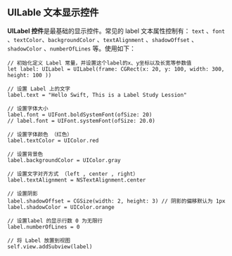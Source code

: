 ## UILable 文本显示控件

**UILabel 控件**是最基础的显示控件。常见的 label 文本属性控制有： `text` 、`font` 、`textColor`、`backgroundColor` 、`textAlignment` 、`shadowOffset` 、`shadowColor` 、`numberOfLines` 等。使用如下：

```
// 初始化定义 Label 常量，并设置这个label的x、y坐标以及长宽等参数值
let label: UILabel = UILabel(frame: CGRect(x: 20, y: 100, width: 300, height: 100 ))

// 设置 Label 上的文字
label.text = "Hello Swift, This is a Label Study Lession"

// 设置字体大小
label.font = UIFont.boldSystemFont(ofSize: 20)
// label.font = UIFont.systemFont(ofSize: 20.0)

// 设置字体颜色 （红色）
label.textColor = UIColor.red

// 设置背景色
label.backgroundColor = UIColor.gray

// 设置文字对齐方式 （left , center , right）
label.textAlignment = NSTextAlignment.center

// 设置阴影
label.shadowOffset = CGSize(width: 2, height: 3) // 阴影的偏移默认为 1px
label.shadowColor = UIColor.orange

// 设置label 的显示行数 0 为无限行
label.numberOfLines = 0

// 将 Label 放置到视图
self.view.addSubview(label)
```